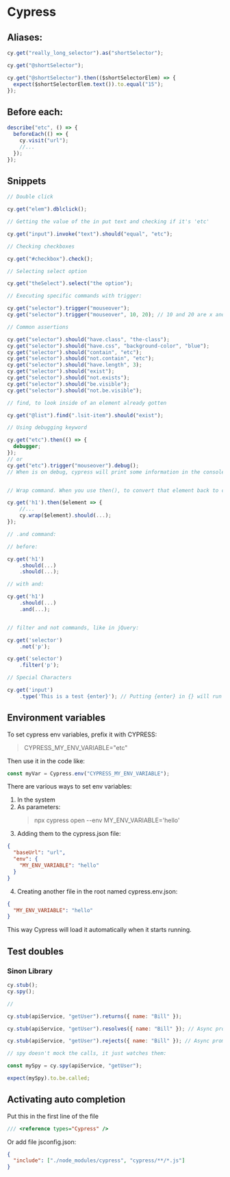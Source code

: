 # Cypress

## Aliases:

```javascript
cy.get("really_long_selector").as("shortSelector");

cy.get("@shortSelector");

cy.get("@shortSelector").then(($shortSelectorElem) => {
  expect($shortSelectorElem.text()).to.equal("15");
});
```

## Before each:

```javascript
describe("etc", () => {
  beforeEach(() => {
    cy.visit("url");
    //...
  });
});
```

## Snippets

```javascript
// Double click

cy.get("elem").dblclick();

// Getting the value of the in put text and checking if it's 'etc'

cy.get("input").invoke("text").should("equal", "etc");

// Checking checkboxes

cy.get("#checkbox").check();

// Selecting select option

cy.get("theSelect").select("the option");

// Executing specific commands with trigger:

cy.get("selector").trigger("mouseover");
cy.get("selector").trigger("mouseover", 10, 20); // 10 and 20 are x and y coordinates.

// Common assertions

cy.get("selector").should("have.class", "the-class");
cy.get("selector").should("have.css", "background-color", "blue");
cy.get("selector").should("contain", "etc");
cy.get("selector").should("not.contain", "etc");
cy.get("selector").should("have.length", 3);
cy.get("selector").should("exist");
cy.get("selector").should("not.exists");
cy.get("selector").should("be.visible");
cy.get("selector").should("not.be.visible");

// find, to look inside of an element already gotten

cy.get("@list").find(".lsit-item").should("exist");

// Using debugging keyword

cy.get("etc").then(() => {
  debugger;
});
// or
cy.get("etc").trigger("mouseover").debug();
// When is on debug, cypress will print some information in the console and a subject object which is the current object selected.


// Wrap command. When you use then(), to convert that element back to cypress object to use should():

cy.get('h1').then($element => {
    //...
    cy.wrap($element).should(...);
});

// .and command:

// before:

cy.get('h1')
    .should(...)
    .should(...);

// with and:

cy.get('h1')
    .should(...)
    .and(...);


// filter and not commands, like in jQuery:

cy.get('selector')
    .not('p');

cy.get('selector')
    .filter('p');

// Special Characters

cy.get('input')
    .type('This is a test {enter}'); // Putting {enter} in {} will run that key or special character

```

## Environment variables

To set cypress env variables, prefix it with CYPRESS:

> CYPRESS_MY_ENV_VARIABLE="etc"

Then use it in the code like:

```javascript
const myVar = Cypress.env("CYPRESS_MY_ENV_VARIABLE");
```

There are various ways to set env variables:

1. In the system
2. As parameters:
   > npx cypress open --env MY_ENV_VARIABLE='hello'
3. Adding them to the cypress.json file:

```json
{
  "baseUrl": "url",
  "env": {
    "MY_ENV_VARIABLE": "hello"
  }
}
```

4. Creating another file in the root named cypress.env.json:

```json
{
  "MY_ENV_VARIABLE": "hello"
}
```

This way Cypress will load it automatically when it starts running.

## Test doubles

### Sinon Library

```javascript
cy.stub();
cy.spy();

//

cy.stub(apiService, "getUser").returns({ name: "Bill" });

cy.stub(apiService, "getUser").resolves({ name: "Bill" }); // Async promise

cy.stub(apiService, "getUser").rejects({ name: "Bill" }); // Async promise

// spy doesn't mock the calls, it just watches them:

const mySpy = cy.spy(apiService, "getUser");

expect(mySpy).to.be.called;
```

## Activating auto completion

Put this in the first line of the file

```javascript
/// <reference types="Cypress" />
```

Or add file jsconfig.json:

```json
{
  "include": ["./node_modules/cypress", "cypress/**/*.js"]
}
```
